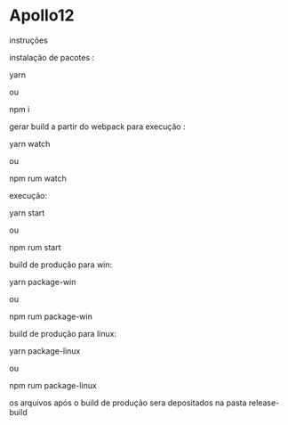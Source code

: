# Apollo12

instruções 

instalação de pacotes :

yarn 

ou 

npm i



gerar build a partir do webpack para execução :

yarn watch

ou 

npm rum watch



execução:

yarn start

ou 

npm rum start



build de produção para win:

yarn package-win

ou

npm rum package-win



build de produção para linux:

yarn package-linux

ou

npm rum package-linux



os arquivos após o build de produção sera depositados na pasta release-build
